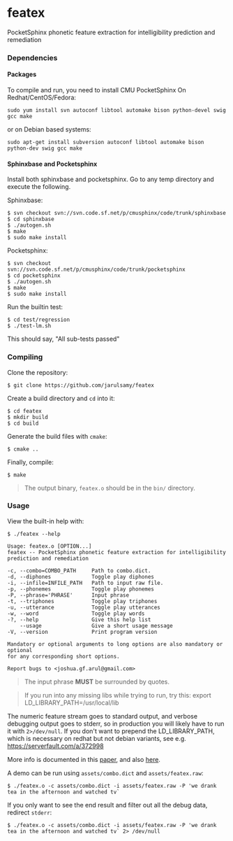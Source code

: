 # featex
PocketSphinx phonetic feature extraction for intelligibility prediction and remediation

### Dependencies

#### Packages

To compile and run, you need to install CMU PocketSphinx
On Redhat/CentOS/Fedora:

    sudo yum install svn autoconf libtool automake bison python-devel swig gcc make

or on Debian based systems:

    sudo apt-get install subversion autoconf libtool automake bison python-dev swig gcc make

#### Sphinxbase and Pocketsphinx

Install both sphinxbase and pocketsphinx. Go to any temp directory and execute the following.

Sphinxbase:

    $ svn checkout svn://svn.code.sf.net/p/cmusphinx/code/trunk/sphinxbase
    $ cd sphinxbase
    $ ./autogen.sh
    $ make
    $ sudo make install

Pocketsphinx:

    $ svn checkout svn://svn.code.sf.net/p/cmusphinx/code/trunk/pocketsphinx
    $ cd pocketsphinx
    $ ./autogen.sh
    $ make
    $ sudo make install

Run the builtin test:

    $ cd test/regression
    $ ./test-lm.sh

This should say, "All sub-tests passed"

### Compiling

Clone the repository:

    $ git clone https://github.com/jarulsamy/featex

Create a build directory and `cd` into it:

    $ cd featex
    $ mkdir build
    $ cd build

Generate the build files with `cmake`:

    $ cmake ..

Finally, compile:

    $ make

>The output binary, `featex.o` should be in the `bin/` directory.


### Usage

View the built-in help with:

    $ ./featex --help

    Usage: featex.o [OPTION...]
    featex -- PocketSphinx phonetic feature extraction for intelligibility
    prediction and remediation

    -c, --combo=COMBO_PATH     Path to combo.dict.
    -d, --diphones             Toggle play diphones
    -i, --infile=INFILE_PATH   Path to input raw file.
    -p, --phonemes             Toggle play phonemes
    -P, --phrase='PHRASE'      Input phrase
    -t, --triphones            Toggle play triphones
    -u, --utterance            Toggle play utterances
    -w, --word                 Toggle play words
    -?, --help                 Give this help list
        --usage                Give a short usage message
    -V, --version              Print program version

    Mandatory or optional arguments to long options are also mandatory or optional
    for any corresponding short options.

    Report bugs to <joshua.gf.arul@gmail.com>

>The input phrase **MUST** be surrounded by quotes.

>If you run into any missing libs while trying to run, try this:
>export LD_LIBRARY_PATH=/usr/local/lib

The numeric feature stream goes to standard output, and verbose debugging output goes to stderr, so in production you will likely have to run it with `2>/dev/null`. If you don't want to prepend the LD_LIBRARY_PATH, which is necessary on redhat but not debian variants, see e.g. https://serverfault.com/a/372998

More info is documented in this [paper](assets/Spoken-English-Intelligibility-Remediation.pdf), and also [here](http://arxiv.org/abs/1709.01713).

A demo can be run using `assets/combo.dict` and `assets/featex.raw`:

    $ ./featex.o -c assets/combo.dict -i assets/featex.raw -P 'we drank tea in the afternoon and watched tv`

If you only want to see the end result and filter out all the debug data, redirect `stderr`:

    $ ./featex.o -c assets/combo.dict -i assets/featex.raw -P 'we drank tea in the afternoon and watched tv` 2> /dev/null

